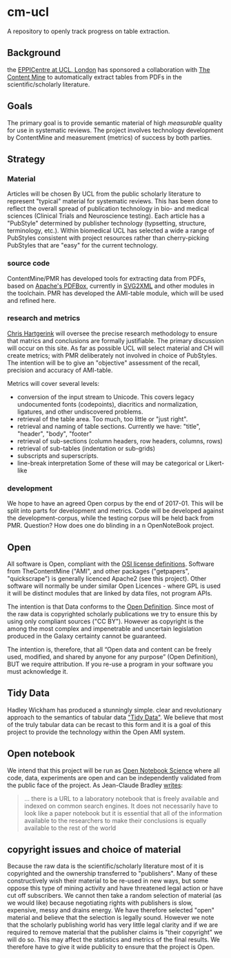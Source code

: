 # cm-ucl
A repository to openly track progress on table extraction.

## Background
the [EPPICentre at UCL, London](http://eppi.ioe.ac.uk/cms/) has sponsored a collaboration with [The Content Mine](www.contentmine.org) to automatically extract tables from PDFs in the scientific/scholarly literature. 

## Goals
The primary goal is to provide semantic material of high *measurable* quality for use in systematic reviews. The project involves technology development by ContentMine and measurement (metrics) of success by both parties.

## Strategy 

### Material 
Articles will be chosen By UCL from the public scholarly literature to represent "typical" material for systematic reviews. This has been done to reflect the overall spread of publication technology in bio- and medical sciences (Clinical Trials and Neuroscience testing). Each article has a "PubStyle" determined by publisher technology (typsetting, structure, terminology, etc.). Within biomedical UCL has selected a wide a range of PubStyles consistent with project resources rather than cherry-picking PubStyles that are "easy" for the current technology.

### source code
ContentMine/PMR has developed tools for extracting data from PDFs, based on [Apache's PDFBox](https://pdfbox.apache.org/), currently in [SVG2XML](https://bitbucket.org/petermr/svg2xml/wiki/Home) and other modules in the toolchain. PMR has developed the AMI-table module, which will be used and refined here.

### research and metrics
[Chris Hartgerink](https://github.com/chartgerink) will oversee the precise research methodology to ensure that matrics and conclusions are formally justifiable. The primary discussion will occur on this site. As far as possible UCL will select material and CH will create metrics; with PMR deliberately not involved in choice of PubStyles.  The intention will be to give an "objective" assessment of the recall, precision and accuracy of AMI-table.

Metrics will cover several levels:
* conversion of the input stream to Unicode. This covers legacy undocumented fonts (codepoints), diacritics and normalization, ligatures, and other undiscovered problems.
* retrieval of the table area. Too much, too little or "just right".
* retrieval and naming of table sections. Currently we have: "title", "header", "body", "footer"
* retrieval of sub-sections (column headers, row headers, columns, rows)
* retrieval of sub-tables (indentation or sub-grids)
* subscripts and superscripts.
* line-break interpretation
Some of these will may be categorical or Likert-like 

### development
We hope to have an agreed Open corpus by the end of 2017-01. This will be split into parts for development and metrics. Code will be developed against the development-corpus, while the testing corpus will be held back from PMR. Question? How does one do blinding in a n OpenNoteBook project.

## Open
All software is Open, compliant with the [OSI license definitions](https://opensource.org/licenses). Software from TheContentMine ("AMI", and other packages ("getpapers", "quickscrape") is generally licenced Apache2 (see this project). Other software will normally be under similar Open Licences - where GPL is used it will be distinct modules that are linked by data files, not program APIs.

The intention is that Data conforms to the [Open Definition](http://opendefinition.org). Since most of the raw data is copyrighted scholarly publications we try to ensure this by using only compliant sources ("CC BY"). However as copyright is the among the most complex and impenetrable and uncertain legislation produced in the Galaxy certainty cannot be guaranteed. 

The intention is, therefore, that all “Open data and content can be freely used, modified, and shared by anyone for any purpose” (Open Definition), BUT we require attribution. If you re-use a program in your software you must acknowledge it. 

## Tidy Data
Hadley Wickham has produced a stunningly simple. clear and revolutionary approach to the semantics of tabular data ["Tidy Data"](http://vita.had.co.nz/papers/tidy-data.pdf). We believe that most of the truly tabular data can be recast to this form and it is a goal of this project to provide the technology within the Open AMI system.


## Open notebook
We intend that this project will be run as [Open Notebook Science](https://en.wikipedia.org/wiki/Open_notebook_science) where all code, data, experiments are open and can be independently validated from the public face of the project. As Jean-Claude Bradley [writes](http://drexel-coas-elearning.blogspot.co.uk/2006/09/open-notebook-science.html):
<blockquote>
... there is a URL to a laboratory notebook that is freely available and indexed on common search engines. It does not necessarily have to look like a paper notebook but it is essential that all of the information available to the researchers to make their conclusions is equally available to the rest of the world
</blockquote>

## copyright issues and choice of material
Because the raw data is the scientific/scholarly literature most of it is copyrighted and the ownership transferred to "publishers". Many of these constructively wish their material to be re-used in new ways, but some oppose this type of mining activity and have threatened legal action or have cut off subscribers. We cannot then take a random selection of material (as we would like) because negotiating rights with publishers is slow, expensive, messy and drains energy. We have therefore selected "open" material and believe that the selection is legally sound. However we note that the scholarly publishing world has very little legal clarity and if we are required to remove material that the publisher claims is "their copyright" we will do so. This may affect the statistics and metrics of the final results. We therefore have to give it wide publicity to ensure that the project is Open.
